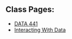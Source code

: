 ## Class Pages:
- [DATA 441](https://wamorris2.github.io/DATA441/)
- [Interacting With Data](https://wamorris2.github.io/InteractingWithData/)